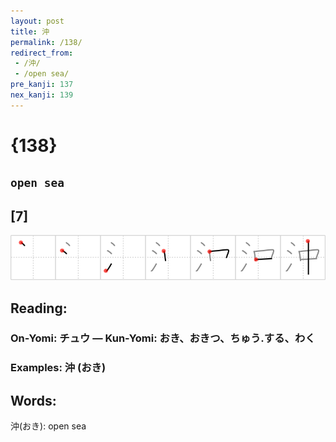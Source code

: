 ```yaml
---
layout: post
title: 沖
permalink: /138/
redirect_from:
 - /沖/
 - /open sea/
pre_kanji: 137
nex_kanji: 139
---
```


# {138}

## `open sea`

## [7]

<div class="stroke"><img src="../images/E6B296.png" /></div>

## Reading:

### On-Yomi: チュウ &mdash; Kun-Yomi: おき、おきつ、ちゅう.する、わく

### Examples: 沖 (おき)

## Words:

沖(おき): open sea
